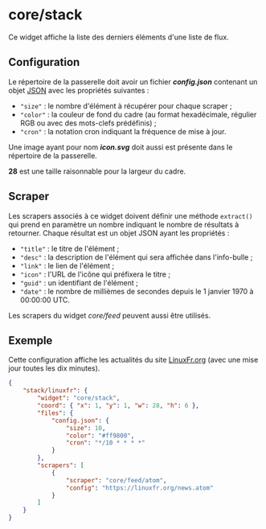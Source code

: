 # core/stack

Ce widget affiche la liste des derniers éléments d'une liste de flux.

## Configuration

Le répertoire de la passerelle doit avoir un fichier ***config.json***
contenant un objet
[JSON](http://www.json.org/json-fr.html "JavaScript Object Notation") avec les
propriétés suivantes :

- `"size"` : le nombre d'élément à récupérer pour chaque scraper ;
- `"color"` : la couleur de fond du cadre (au format hexadécimale, régulier RGB
  ou avec des mots-clefs prédéfinis) ;
- `"cron"` : la notation cron indiquant la fréquence de mise à jour.

Une image ayant pour nom ***icon.svg*** doit aussi est présente dans le
répertoire de la passerelle.

**28** est une taille raisonnable pour la largeur du cadre.

## Scraper

Les scrapers associés à ce widget doivent définir une méthode `extract()` qui
prend en paramètre un nombre indiquant le nombre de résultats à retourner.
Chaque résultat est un objet JSON ayant les propriétés :

- `"title"` : le titre de l'élément ;
- `"desc"` : la description de l'élément qui sera affichée dans l'info-bulle ;
- `"link"` : le lien de l'élément ;
- `"icon"` : l'URL de l'icône qui préfixera le titre ;
- `"guid"` : un identifiant de l'élément ;
- `"date"` : le nombre de millièmes de secondes depuis le 1 janvier 1970 à
  00:00:00 UTC.

Les scrapers du widget *core/feed* peuvent aussi être utilisés.

## Exemple

Cette configuration affiche les actualités du site [LinuxFr.org](//linuxfr.org/)
(avec une mise jour toutes les dix minutes).

```JSON
{
    "stack/linuxfr": {
        "widget": "core/stack",
        "coord": { "x": 1, "y": 1, "w": 28, "h": 6 },
        "files": {
            "config.json": {
                "size": 10,
                "color": "#ff9800",
                "cron": "*/10 * * * *"
            }
        },
        "scrapers": [
            {
                "scraper": "core/feed/atom",
                "config": "https://linuxfr.org/news.atom"
            }
        ]
    }
}
```
